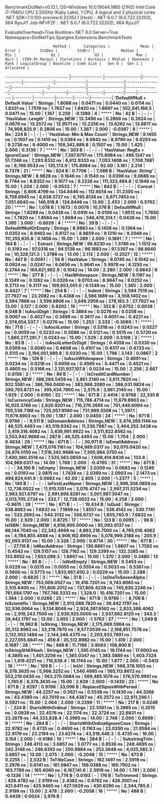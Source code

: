 
BenchmarkDotNet=v0.13.1, OS=Windows 10.0.19044.1865 (21H2)
Intel Core i7-7660U CPU 2.50GHz (Kaby Lake), 1 CPU, 4 logical and 2 physical cores
.NET SDK=7.0.100-preview.6.22352.1
  [Host]     : .NET 6.0.7 (6.0.722.32202), X64 RyuJIT
  Job-NFVFZF : .NET 6.0.7 (6.0.722.32202), X64 RyuJIT

EvaluateOverhead=True  Runtime=.NET 6.0  Server=True  
Namespace=DotNetTips.Spargine.Extensions.BenchmarkTests  

                          Method |      Categories |              Mean |           Error |         StdDev |         StdErr |            Median |               Min |                Q1 |                Q3 |               Max |            Op/s |  CI99.9% Margin | Iterations | Kurtosis | MValue | Skewness | Rank | LogicalGroup | Baseline | Code Size |   Gen 0 |  Gen 1 | Allocated |
-------------------------------- |---------------- |------------------:|----------------:|---------------:|---------------:|------------------:|------------------:|------------------:|------------------:|------------------:|----------------:|----------------:|-----------:|---------:|-------:|---------:|-----:|------------- |--------- |----------:|--------:|-------:|----------:|
 **'DefaultIfNull + Default Value'** |         **Strings** |         **1.8088 ns** |       **0.0471 ns** |      **0.0440 ns** |      **0.0114 ns** |         **1.8331 ns** |         **1.7519 ns** |         **1.7627 ns** |         **1.8420 ns** |         **1.8697 ns** |   **552,841,166.5** |       **0.0471 ns** |      **15.00** |    **1.167** |  **3.250** |  **-0.1380** |    **4** |            ***** |       **No** |      **42 B** |       **-** |      **-** |         **-** |
              **'HasValue: Length'** | **Strings,**NEW**** |        **13.3496 ns** |       **0.2806 ns** |      **0.2624 ns** |      **0.0678 ns** |        **13.2572 ns** |        **12.9571 ns** |        **13.2256 ns** |        **13.6262 ns** |        **13.6817 ns** |    **74,908,825.9** |       **0.2806 ns** |      **15.00** |    **1.367** |  **2.000** |  **-0.0387** |    **8** |            ***** |       **No** |     **224 B** |       **-** |      **-** |         **-** |
     **'HasValue: Min & Max Count'** | **Strings,**NEW**** |         **9.1455 ns** |       **0.1507 ns** |      **0.1410 ns** |      **0.0364 ns** |         **9.0842 ns** |         **8.9790 ns** |         **9.0293 ns** |         **9.2736 ns** |         **9.4000 ns** |   **109,342,889.8** |       **0.1507 ns** |      **15.00** |    **1.425** |  **2.000** |   **0.3139** |    **7** |            ***** |       **No** |     **303 B** |       **-** |      **-** |         **-** |
  **'HasValue: RegEx + IgnoreCase'** | **Strings,**NEW**** |     **7,397.8751 ns** |     **175.8984 ns** |    **496.1247 ns** |     **51.7246 ns** |     **7,293.8332 ns** |     **6,612.9333 ns** |     **7,053.1408 ns** |     **7,708.7681 ns** |     **8,766.9533 ns** |       **135,173.9** |     **175.8984 ns** |      **92.00** |    **3.161** |  **3.214** |   **0.7378** |   **21** |            ***** |       **No** |     **624 B** |  **0.7706** |      **-** |   **7,088 B** |
              **'HasValue: String'** | **Strings,**NEW**** |         **8.9828 ns** |       **0.1646 ns** |      **0.1540 ns** |      **0.0398 ns** |         **9.0686 ns** |         **8.7744 ns** |         **8.8352 ns** |         **9.1077 ns** |         **9.2226 ns** |   **111,323,484.8** |       **0.1646 ns** |      **15.00** |    **1.204** |  **2.000** |  **-0.0533** |    **7** |            ***** |       **No** |     **842 B** |       **-** |      **-** |         **-** |
                          **Concat** |         **Strings** |     **6,806.4799 ns** |     **134.8446 ns** |    **112.6014 ns** |     **31.2300 ns** |     **6,758.6945 ns** |     **6,638.5727 ns** |     **6,745.8138 ns** |     **6,871.7453 ns** |     **7,051.6640 ns** |       **146,918.8** |     **134.8446 ns** |      **13.00** |    **2.453** |  **2.000** |   **0.5792** |   **20** |            ***** |       **No** |   **1,078 B** |  **1.1673** | **0.0076** |  **10,576 B** |
                   **DefaultIfNull** |         **Strings** |         **1.8299 ns** |       **0.0438 ns** |      **0.0410 ns** |      **0.0106 ns** |         **1.8512 ns** |         **1.7650 ns** |         **1.7820 ns** |         **1.8584 ns** |         **1.8684 ns** |   **546,478,314.1** |       **0.0438 ns** |      **15.00** |    **1.395** |  **3.000** |  **-0.6029** |    **4** |            ***** |       **No** |      **39 B** |       **-** |      **-** |         **-** |
            **DefaultIfNullOrEmpty** |         **Strings** |         **8.9883 ns** |       **0.1458 ns** |      **0.1364 ns** |      **0.0352 ns** |         **8.9402 ns** |         **8.8127 ns** |         **8.8659 ns** |         **9.1210 ns** |         **9.2048 ns** |   **111,255,635.8** |       **0.1458 ns** |      **15.00** |    **1.289** |  **2.000** |   **0.1891** |    **7** |            ***** |       **No** |     **184 B** |       **-** |      **-** |         **-** |
                         **Extract** | **Strings,**NEW**** |        **96.8230 ns** |       **1.3786 ns** |      **1.1512 ns** |      **0.3193 ns** |        **97.0316 ns** |        **94.5138 ns** |        **96.1883 ns** |        **97.5307 ns** |        **98.6640 ns** |    **10,328,121.3** |       **1.3786 ns** |      **13.00** |    **2.113** |  **2.000** |  **-0.2527** |   **12** |            ***** |       **No** |     **467 B** |  **0.0061** |      **-** |      **56 B** |
                        **HasValue** |         **Strings** |         **6.0745 ns** |       **0.1042 ns** |      **0.0924 ns** |      **0.0247 ns** |         **6.0656 ns** |         **5.9641 ns** |         **5.9978 ns** |         **6.1250 ns** |         **6.2744 ns** |   **164,621,962.9** |       **0.1042 ns** |      **14.00** |    **2.280** |  **2.000** |   **0.6643** |    **6** |            ***** |       **No** |     **377 B** |       **-** |      **-** |         **-** |
                   **HasWhitespace** | **Strings,**NEW**** |         **9.1197 ns** |       **0.1349 ns** |      **0.1262 ns** |      **0.0326 ns** |         **9.0703 ns** |         **8.9647 ns** |         **9.0252 ns** |         **9.2713 ns** |         **9.3117 ns** |   **109,653,001.0** |       **0.1349 ns** |      **15.00** |    **1.365** |  **2.000** |   **0.4427** |    **7** |            ***** |       **No** |     **254 B** |       **-** |      **-** |         **-** |
                          **Indent** |         **Strings** |     **3,594.7519 ns** |      **27.7927 ns** |     **23.2082 ns** |      **6.4368 ns** |     **3,586.1889 ns** |     **3,558.1402 ns** |     **3,584.7866 ns** |     **3,599.8806 ns** |     **3,649.2958 ns** |       **278,183.3** |      **27.7927 ns** |      **13.00** |    **3.127** |  **2.000** |   **0.8202** |   **19** |            ***** |       **No** |     **352 B** |  **0.6752** | **0.0038** |   **6,048 B** |
                    **IsAsciiDigit** |         **Strings** |         **0.3884 ns** |       **0.0276 ns** |      **0.0258 ns** |      **0.0067 ns** |         **0.4027 ns** |         **0.3499 ns** |         **0.3617 ns** |         **0.4051 ns** |         **0.4221 ns** | **2,574,654,537.7** |       **0.0276 ns** |      **15.00** |    **1.253** |  **3.333** |  **-0.3069** |    **1** |            ***** |       **No** |      **71 B** |       **-** |      **-** |         **-** |
                   **IsAsciiLetter** |         **Strings** |         **0.5318 ns** |       **0.0243 ns** |      **0.0227 ns** |      **0.0059 ns** |         **0.5233 ns** |         **0.5086 ns** |         **0.5121 ns** |         **0.5515 ns** |         **0.5720 ns** | **1,880,277,291.7** |       **0.0243 ns** |      **15.00** |    **1.529** |  **2.000** |   **0.5108** |    **3** |            ***** |       **No** |      **93 B** |       **-** |      **-** |         **-** |
            **IsAsciiLetterOrDigit** |         **Strings** |         **0.4558 ns** |       **0.0330 ns** |      **0.0309 ns** |      **0.0080 ns** |         **0.4608 ns** |         **0.4107 ns** |         **0.4317 ns** |         **0.4733 ns** |         **0.5115 ns** | **2,194,001,989.8** |       **0.0330 ns** |      **15.00** |    **1.796** |  **3.143** |   **0.0867** |    **2** |            ***** |       **No** |     **126 B** |       **-** |      **-** |         **-** |
               **IsAsciiWhitespace** |         **Strings** |         **0.4691 ns** |       **0.0234 ns** |      **0.0218 ns** |      **0.0056 ns** |         **0.4595 ns** |         **0.4471 ns** |         **0.4521 ns** |         **0.4805 ns** |         **0.5166 ns** | **2,131,937,107.8** |       **0.0234 ns** |      **15.00** |    **2.256** |  **2.667** |   **0.8158** |    **2** |            ***** |       **No** |      **89 B** |       **-** |      **-** |         **-** |
              **IsCreditCardNumber** | **Strings,**NEW**** |   **388,264.5459 ns** |   **3,861.2140 ns** |  **3,611.7820 ns** |    **932.5581 ns** |   **386,766.0400 ns** |   **383,988.2080 ns** |   **386,031.9824 ns** |   **390,793.8721 ns** |   **395,434.7900 ns** |         **2,575.6** |   **3,861.2140 ns** |      **15.00** |    **1.929** |  **2.000** |   **0.6190** |   **22** |            ***** |       **No** |     **671 B** |  **2.4414** | **0.9766** |  **22,335 B** |
                  **IsCurrencyCode** | **Strings,**NEW**** |   **715,786.4714 ns** |  **11,679.8903 ns** | **10,925.3766 ns** |  **2,820.9201 ns** |   **716,276.2695 ns** |   **701,449.6094 ns** |   **705,536.7188 ns** |   **725,057.9590 ns** |   **731,989.5508 ns** |         **1,397.1** |  **11,679.8903 ns** |      **15.00** |    **1.187** |  **2.000** |   **0.0450** |   **24** |            ***** |       **No** |     **671 B** |  **0.9766** |      **-** |   **9,511 B** |
                 **IsDomainAddress** | **Strings,**NEW**** | **3,474,269.1146 ns** |  **46,525.4493 ns** | **43,519.9342 ns** | **11,236.7987 ns** | **3,464,252.3438 ns** | **3,419,316.4062 ns** | **3,439,991.9922 ns** | **3,511,822.6562 ns** | **3,553,942.9688 ns** |           **287.8** |  **46,525.4493 ns** |      **15.00** |    **1.704** |  **2.000** |   **0.4634** |   **29** |            ***** |       **No** |     **671 B** |       **-** |      **-** |  **30,971 B** |
                  **IsEmailAddress** | **Strings,**NEW**** | **7,475,076.1161 ns** | **104,989.0317 ns** | **93,070.0420 ns** | **24,874.0150 ns** | **7,518,342.9688 ns** | **7,300,984.3750 ns** | **7,400,360.3516 ns** | **7,535,563.0859 ns** | **7,608,414.8438 ns** |           **133.8** | **104,989.0317 ns** |      **14.00** |    **1.769** |  **2.000** |  **-0.4765** |   **31** |            ***** |       **No** |     **671 B** |       **-** |      **-** |  **34,190 B** |
                         **IsEmpty** | **Strings,**NEW**** |         **2.0209 ns** |       **0.0683 ns** |      **0.1249 ns** |      **0.0193 ns** |         **2.0815 ns** |         **1.7438 ns** |         **2.0369 ns** |         **2.0903 ns** |         **2.1473 ns** |   **494,824,641.9** |       **0.0683 ns** |      **42.00** |    **2.805** |  **2.000** |  **-1.2377** |    **5** |            ***** |       **No** |     **140 B** |       **-** |      **-** |         **-** |
                 **IsFirstLastName** | **Strings,**NEW**** | **2,996,308.0859 ns** |  **12,738.0022 ns** | **11,915.1351 ns** |  **3,076.4747 ns** | **2,997,211.5234 ns** | **2,963,921.6797 ns** | **2,991,898.8281 ns** | **3,001,987.3047 ns** | **3,013,705.2734 ns** |           **333.7** |  **12,738.0022 ns** |      **15.00** |    **4.258** |  **2.000** |  **-0.9615** |   **28** |            ***** |       **No** |     **671 B** |       **-** |      **-** |  **19,434 B** |
                          **IsGuid** |         **Strings** |       **538.8683 ns** |       **7.6832 ns** |      **7.1869 ns** |      **1.8557 ns** |       **536.4142 ns** |       **530.7741 ns** |       **533.2693 ns** |       **544.3132 ns** |       **556.6737 ns** |     **1,855,740.9** |       **7.6832 ns** |      **15.00** |    **2.929** |  **2.000** |   **0.8725** |   **17** |            ***** |       **No** |     **123 B** |  **0.0095** |      **-** |      **96 B** |
                          **IsISBN** | **Strings,**NEW**** | **4,856,905.0000 ns** |  **92,093.9137 ns** | **86,144.7040 ns** | **22,242.4669 ns** | **4,863,218.7500 ns** | **4,765,016.4062 ns** | **4,784,855.4688 ns** | **4,906,162.8906 ns** | **5,078,999.2188 ns** |           **205.9** |  **92,093.9137 ns** |      **15.00** |    **3.328** |  **2.000** |   **0.8714** |   **30** |            ***** |       **No** |     **671 B** |       **-** |      **-** |  **27,116 B** |
                    **IsMacAddress** |         **Strings** |       **130.6661 ns** |       **1.8807 ns** |      **1.7592 ns** |      **0.4542 ns** |       **129.5157 ns** |       **128.7162 ns** |       **129.2399 ns** |       **132.3385 ns** |       **133.8052 ns** |     **7,653,096.3** |       **1.8807 ns** |      **15.00** |    **1.370** |  **2.000** |   **0.3480** |   **13** |            ***** |       **No** |      **85 B** |       **-** |      **-** |         **-** |
                      **IsNotEmpty** | **Strings,**NEW**** |         **0.5453 ns** |       **0.0229 ns** |      **0.0215 ns** |      **0.0055 ns** |         **0.5554 ns** |         **0.5033 ns** |         **0.5361 ns** |         **0.5600 ns** |         **0.5773 ns** | **1,833,967,450.3** |       **0.0229 ns** |      **15.00** |    **2.288** |  **2.000** |  **-0.6835** |    **3** |            ***** |       **No** |      **31 B** |       **-** |      **-** |         **-** |
               **IsOneToSevenAlpha** | **Strings,**NEW**** |   **753,009.0527 ns** |  **10,416.7201 ns** |  **9,743.8065 ns** |  **2,515.8400 ns** |   **751,806.2012 ns** |   **737,809.4238 ns** |   **745,630.2246 ns** |   **761,684.1797 ns** |   **767,746.5332 ns** |         **1,328.0** |  **10,416.7201 ns** |      **15.00** |    **1.364** |  **2.000** |   **0.0266** |   **25** |            ***** |       **No** |     **671 B** |  **0.9766** |      **-** |   **8,706 B** |
                    **IsScientific** | **Strings,**NEW**** | **2,913,088.7620 ns** |  **39,442.1797 ns** | **32,936.0064 ns** |  **9,134.8046 ns** | **2,924,397.6562 ns** | **2,833,366.4062 ns** | **2,919,243.7500 ns** | **2,930,925.0000 ns** | **2,937,882.8125 ns** |           **343.3** |  **39,442.1797 ns** |      **13.00** |    **3.855** |  **2.000** |  **-1.5763** |   **27** |            ***** |       **No** |   **1,049 B** |       **-** |      **-** |  **19,962 B** |
                        **IsString** | **Strings,**NEW**** | **2,175,069.5964 ns** |  **35,512.8982 ns** | **33,218.7870 ns** |  **8,577.0539 ns** | **2,168,851.7578 ns** | **2,132,002.1484 ns** | **2,144,248.4375 ns** | **2,203,933.7891 ns** | **2,227,055.6641 ns** |           **459.8** |  **35,512.8982 ns** |      **15.00** |    **1.419** |  **2.000** |   **0.1697** |   **26** |            ***** |       **No** |     **668 B** | **11.7188** | **3.9063** | **106,800 B** |
                **IsStringSHA1Hash** | **Strings,**NEW**** |     **1,395.0145 ns** |      **18.1744 ns** |     **17.0003 ns** |      **4.3895 ns** |     **1,401.3256 ns** |     **1,365.0347 ns** |     **1,383.5889 ns** |     **1,403.7324 ns** |     **1,419.4221 ns** |       **716,838.4** |      **18.1744 ns** |      **15.00** |    **1.877** |  **2.000** |  **-0.5413** |   **18** |            ***** |       **No** |     **109 B** |       **-** |      **-** |         **-** |
                           **IsUrl** | **Strings,**NEW**** |   **566,378.1055 ns** |   **6,378.3635 ns** |  **5,966.3252 ns** |  **1,540.4985 ns** |   **565,113.8672 ns** |   **553,219.0430 ns** |   **563,270.0684 ns** |   **569,485.1074 ns** |   **576,570.9961 ns** |         **1,765.6** |   **6,378.3635 ns** |      **15.00** |    **2.639** |  **2.000** |  **-0.1430** |   **23** |            ***** |       **No** |     **671 B** |  **2.9297** | **0.9766** |  **33,096 B** |
       **ReplaceEllipsisWithPeriod** | **Strings,**NEW**** |        **44.2257 ns** |       **0.5921 ns** |      **0.5538 ns** |      **0.1430 ns** |        **44.3266 ns** |        **43.4380 ns** |        **43.7019 ns** |        **44.4387 ns** |        **45.2572 ns** |    **22,611,296.1** |       **0.5921 ns** |      **15.00** |    **2.064** |  **2.000** |   **0.2299** |   **11** |            ***** |       **No** |     **217 B** |  **0.0249** |      **-** |     **224 B** |
               **StartsWithOrdinal** |         **Strings** |        **22.5561 ns** |       **0.3965 ns** |      **0.3515 ns** |      **0.0939 ns** |        **22.4576 ns** |        **22.1174 ns** |        **22.3724 ns** |        **22.6831 ns** |        **23.2679 ns** |    **44,333,838.4** |       **0.3965 ns** |      **14.00** |    **2.748** |  **2.000** |   **0.8999** |    **9** |            ***** |       **No** |     **284 B** |       **-** |      **-** |         **-** |
     **StartsWithOrdinalIgnoreCase** |         **Strings** |        **22.9782 ns** |       **0.4735 ns** |      **0.4650 ns** |      **0.1163 ns** |        **23.0350 ns** |        **21.9594 ns** |        **22.9179 ns** |        **23.2194 ns** |        **23.6274 ns** |    **43,519,446.3** |       **0.4735 ns** |      **16.00** |    **3.154** |  **2.000** |  **-0.9186** |   **10** |            ***** |       **No** |     **284 B** |       **-** |      **-** |         **-** |
                   **SubstringTrim** |         **Strings** |       **248.4113 ns** |       **3.6857 ns** |      **3.0777 ns** |      **0.8536 ns** |       **248.4695 ns** |       **242.3148 ns** |       **246.6392 ns** |       **250.9884 ns** |       **253.3648 ns** |     **4,025,582.3** |       **3.6857 ns** |      **13.00** |    **2.075** |  **2.000** |  **-0.2048** |   **15** |            ***** |       **No** |     **673 B** |  **0.2255** |      **-** |   **2,032 B** |
                     **ToTitleCase** |         **Strings** |       **162.1497 ns** |       **2.5919 ns** |      **2.2976 ns** |      **0.6141 ns** |       **161.9847 ns** |       **158.0388 ns** |       **160.7902 ns** |       **163.7789 ns** |       **165.6060 ns** |     **6,167,141.6** |       **2.5919 ns** |      **14.00** |    **1.781** |  **2.000** |  **-0.1336** |   **14** |            ***** |       **No** |   **1,774 B** |  **0.0193** |      **-** |     **176 B** |
                       **ToTrimmed** |         **Strings** |       **426.4782 ns** |       **2.9199 ns** |      **2.4382 ns** |      **0.6762 ns** |       **426.3501 ns** |       **421.6411 ns** |       **425.9465 ns** |       **427.5629 ns** |       **430.6290 ns** |     **2,344,785.6** |       **2.9199 ns** |      **13.00** |    **2.478** |  **2.000** |  **-0.2058** |   **16** |            ***** |       **No** |     **488 B** |  **0.4439** | **0.0024** |   **3,976 B** |
